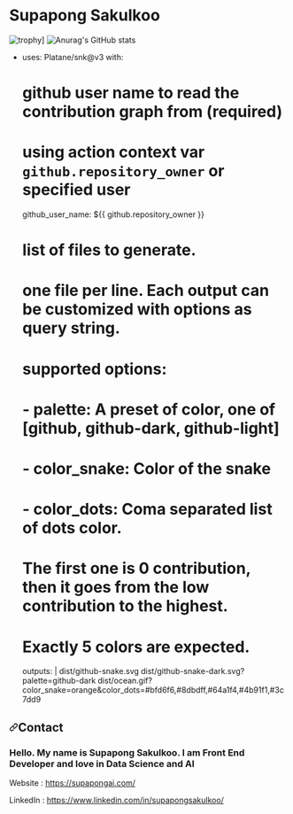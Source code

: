 
<h1>Supapong Sakulkoo</h1>

![trophy](https://github-profile-trophy.vercel.app/?username=dooddyfire&theme=onedark)]
![Anurag's GitHub stats](https://github-readme-stats.vercel.app/api?username=dooddyfire&show_icons=true&theme=radical)

- uses: Platane/snk@v3
  with:
    # github user name to read the contribution graph from (**required**)
    # using action context var `github.repository_owner` or specified user
    github_user_name: ${{ github.repository_owner }}

    # list of files to generate.
    # one file per line. Each output can be customized with options as query string.
    #
    #  supported options:
    #  - palette:     A preset of color, one of [github, github-dark, github-light]
    #  - color_snake: Color of the snake
    #  - color_dots:  Coma separated list of dots color.
    #                 The first one is 0 contribution, then it goes from the low contribution to the highest.
    #                 Exactly 5 colors are expected.
    outputs: |
      dist/github-snake.svg
      dist/github-snake-dark.svg?palette=github-dark
      dist/ocean.gif?color_snake=orange&color_dots=#bfd6f6,#8dbdff,#64a1f4,#4b91f1,#3c7dd9

<article class="markdown-body entry-content container-lg f5" itemprop="text">
<h2><a id="user-content-contact" class="anchor" aria-hidden="true" href="#contact"><svg class="octicon octicon-link" viewBox="0 0 16 16" version="1.1" width="16" height="16" aria-hidden="true"><path fill-rule="evenodd" d="M7.775 3.275a.75.75 0 001.06 1.06l1.25-1.25a2 2 0 112.83 2.83l-2.5 2.5a2 2 0 01-2.83 0 .75.75 0 00-1.06 1.06 3.5 3.5 0 004.95 0l2.5-2.5a3.5 3.5 0 00-4.95-4.95l-1.25 1.25zm-4.69 9.64a2 2 0 010-2.83l2.5-2.5a2 2 0 012.83 0 .75.75 0 001.06-1.06 3.5 3.5 0 00-4.95 0l-2.5 2.5a3.5 3.5 0 004.95 4.95l1.25-1.25a.75.75 0 00-1.06-1.06l-1.25 1.25a2 2 0 01-2.83 0z"></path></svg></a>Contact</h2>
<h3><b>Hello. My name is Supapong Sakulkoo. I am Front End Developer and love in Data Science and AI</b></h3>
<p>Website : <a href="https://supapongai.com/" rel="nofollow">https://supapongai.com/</a></p>
<p>LinkedIn : <a href="https://www.linkedin.com/in/supapongsakulkoo/" rel="nofollow">https://www.linkedin.com/in/supapongsakulkoo/</a></p>

